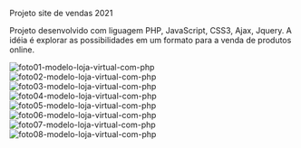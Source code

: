 Projeto site de vendas 2021 

Projeto desenvolvido com liguagem PHP, JavaScript, CSS3, Ajax, Jquery.
A idéia é explorar as possibilidades em um formato para a venda de produtos online.



![foto01-modelo-loja-virtual-com-php](https://user-images.githubusercontent.com/47781090/121764100-3fc8bc00-cb0f-11eb-9b08-6db185e23250.png)
![foto02-modelo-loja-virtual-com-php](https://user-images.githubusercontent.com/47781090/121764107-4c4d1480-cb0f-11eb-9070-b02cf81ffb24.png)
![foto03-modelo-loja-virtual-com-php](https://user-images.githubusercontent.com/47781090/121764109-4d7e4180-cb0f-11eb-851d-9fdad1a087b2.png)
![foto04-modelo-loja-virtual-com-php](https://user-images.githubusercontent.com/47781090/121764110-4d7e4180-cb0f-11eb-96da-436a8ce8275f.png)
![foto05-modelo-loja-virtual-com-php](https://user-images.githubusercontent.com/47781090/121764111-4e16d800-cb0f-11eb-837b-7bfcfa58fed4.png)
![foto06-modelo-loja-virtual-com-php](https://user-images.githubusercontent.com/47781090/121764112-4e16d800-cb0f-11eb-98f5-5bdf5034eb83.png)
![foto07-modelo-loja-virtual-com-php](https://user-images.githubusercontent.com/47781090/121791550-e917bc80-cbb8-11eb-9194-6976052e66b7.png)
![foto08-modelo-loja-virtual-com-php](https://user-images.githubusercontent.com/47781090/121791551-ea48e980-cbb8-11eb-84a8-92830db8b897.png)
